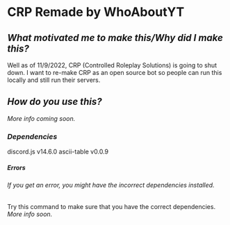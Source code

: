 # CRP Remade by WhoAboutYT

## _What motivated me to make this/Why did I make this?_

Well as of 11/9/2022, CRP (Controlled Roleplay Solutions) is going to shut down. I want to re-make CRP as an open source bot so people can run this locally and still run their servers.

## _How do you use this?_

_More info coming soon._

### _Dependencies_

discord.js v14.6.0
ascii-table v0.0.9

##### Errors

###### If you get an error, you might have the incorrect dependencies installed.

Try this command to make sure that you have the correct dependencies.
_More info soon._